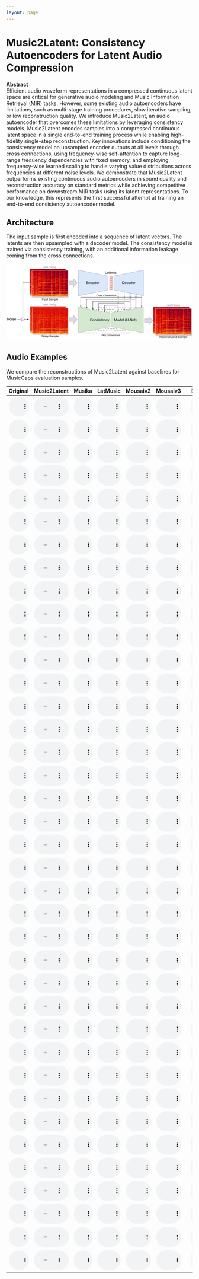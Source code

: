 ```yaml
---
layout: page
---
```


<style>
table {
  width: 100%;
  table-layout: fixed;
}

audio {
  width: 100%;
  max-width: 300px;
}
</style>


# Music2Latent: Consistency Autoencoders for Latent Audio Compression

**Abstract**  
Efficient audio waveform representations in a compressed continuous latent space are critical for generative audio modeling and Music Information Retrieval (MIR) tasks. However, some existing audio autoencoders have limitations, such as multi-stage training procedures, slow iterative sampling, or low reconstruction quality. We introduce Music2Latent, an audio autoencoder that overcomes these limitations by leveraging consistency models. Music2Latent encodes samples into a compressed continuous latent space in a single end-to-end training process while enabling high-fidelity single-step reconstruction. Key innovations include conditioning the consistency model on upsampled encoder outputs at all levels through cross connections, using frequency-wise self-attention to capture long-range frequency dependencies with fixed memory, and employing frequency-wise learned scaling to handle varying value distributions across frequencies at different noise levels. We demonstrate that Music2Latent outperforms existing continuous audio autoencoders in sound quality and reconstruction accuracy on standard metrics while achieving competitive performance on downstream MIR tasks using its latent representations. To our knowledge, this represents the first successful attempt at training an end-to-end consistency autoencoder model.


## Architecture
The input sample is first encoded into a sequence of latent vectors. The latents are then upsampled with a decoder model. The consistency model is trained via consistency training, with an additional information leakage coming from the cross connections.

<img src="imgs/ConsistencyAutoArch.png">




## Audio Examples

We compare the reconstructions of Music2Latent against baselines for MusicCaps evaluation samples.

| Original | **Music2Latent** | Musika | LatMusic | Mousaiv2 | Mousaiv3 | | DAC |
|------|-------------------|--------|----------|----------|----------|--|-----|
| <audio src="real/-0SdAVK79lg.mp3" controls></audio> | <audio src="music2latent/-0SdAVK79lg.mp3" controls></audio> | <audio src="musika/-0SdAVK79lg.mp3" controls></audio> | <audio src="latmusic/-0SdAVK79lg.mp3" controls></audio> | <audio src="mousaiv2/-0SdAVK79lg.mp3" controls></audio> | <audio src="mousaiv3/-0SdAVK79lg.mp3" controls></audio> | | <audio src="dac/-0SdAVK79lg.mp3" controls></audio> |
| <audio src="real/-0vPFx-wRRI.mp3" controls></audio> | <audio src="music2latent/-0vPFx-wRRI.mp3" controls></audio> | <audio src="musika/-0vPFx-wRRI.mp3" controls></audio> | <audio src="latmusic/-0vPFx-wRRI.mp3" controls></audio> | <audio src="mousaiv2/-0vPFx-wRRI.mp3" controls></audio> | <audio src="mousaiv3/-0vPFx-wRRI.mp3" controls></audio> | | <audio src="dac/-0vPFx-wRRI.mp3" controls></audio> |
| <audio src="real/-1OlgJWehn8.mp3" controls></audio> | <audio src="music2latent/-1OlgJWehn8.mp3" controls></audio> | <audio src="musika/-1OlgJWehn8.mp3" controls></audio> | <audio src="latmusic/-1OlgJWehn8.mp3" controls></audio> | <audio src="mousaiv2/-1OlgJWehn8.mp3" controls></audio> | <audio src="mousaiv3/-1OlgJWehn8.mp3" controls></audio> | | <audio src="dac/-1OlgJWehn8.mp3" controls></audio> |
| <audio src="real/-4NLarMj4xU.mp3" controls></audio> | <audio src="music2latent/-4NLarMj4xU.mp3" controls></audio> | <audio src="musika/-4NLarMj4xU.mp3" controls></audio> | <audio src="latmusic/-4NLarMj4xU.mp3" controls></audio> | <audio src="mousaiv2/-4NLarMj4xU.mp3" controls></audio> | <audio src="mousaiv3/-4NLarMj4xU.mp3" controls></audio> | | <audio src="dac/-4NLarMj4xU.mp3" controls></audio> |
| <audio src="real/-5xOcMJpTUk.mp3" controls></audio> | <audio src="music2latent/-5xOcMJpTUk.mp3" controls></audio> | <audio src="musika/-5xOcMJpTUk.mp3" controls></audio> | <audio src="latmusic/-5xOcMJpTUk.mp3" controls></audio> | <audio src="mousaiv2/-5xOcMJpTUk.mp3" controls></audio> | <audio src="mousaiv3/-5xOcMJpTUk.mp3" controls></audio> | | <audio src="dac/-5xOcMJpTUk.mp3" controls></audio> |
| <audio src="real/-7wUQP6G5EQ.mp3" controls></audio> | <audio src="music2latent/-7wUQP6G5EQ.mp3" controls></audio> | <audio src="musika/-7wUQP6G5EQ.mp3" controls></audio> | <audio src="latmusic/-7wUQP6G5EQ.mp3" controls></audio> | <audio src="mousaiv2/-7wUQP6G5EQ.mp3" controls></audio> | <audio src="mousaiv3/-7wUQP6G5EQ.mp3" controls></audio> | | <audio src="dac/-7wUQP6G5EQ.mp3" controls></audio> |
| <audio src="real/-8cgbhIR_pw.mp3" controls></audio> | <audio src="music2latent/-8cgbhIR_pw.mp3" controls></audio> | <audio src="musika/-8cgbhIR_pw.mp3" controls></audio> | <audio src="latmusic/-8cgbhIR_pw.mp3" controls></audio> | <audio src="mousaiv2/-8cgbhIR_pw.mp3" controls></audio> | <audio src="mousaiv3/-8cgbhIR_pw.mp3" controls></audio> | | <audio src="dac/-8cgbhIR_pw.mp3" controls></audio> |
| <audio src="real/-Bu7YaslRW0.mp3" controls></audio> | <audio src="music2latent/-Bu7YaslRW0.mp3" controls></audio> | <audio src="musika/-Bu7YaslRW0.mp3" controls></audio> | <audio src="latmusic/-Bu7YaslRW0.mp3" controls></audio> | <audio src="mousaiv2/-Bu7YaslRW0.mp3" controls></audio> | <audio src="mousaiv3/-Bu7YaslRW0.mp3" controls></audio> | | <audio src="dac/-Bu7YaslRW0.mp3" controls></audio> |
| <audio src="real/-ByoSbgzr4M.mp3" controls></audio> | <audio src="music2latent/-ByoSbgzr4M.mp3" controls></audio> | <audio src="musika/-ByoSbgzr4M.mp3" controls></audio> | <audio src="latmusic/-ByoSbgzr4M.mp3" controls></audio> | <audio src="mousaiv2/-ByoSbgzr4M.mp3" controls></audio> | <audio src="mousaiv3/-ByoSbgzr4M.mp3" controls></audio> | | <audio src="dac/-ByoSbgzr4M.mp3" controls></audio> |
| <audio src="real/-CUp_Tmg2Y0.mp3" controls></audio> | <audio src="music2latent/-CUp_Tmg2Y0.mp3" controls></audio> | <audio src="musika/-CUp_Tmg2Y0.mp3" controls></audio> | <audio src="latmusic/-CUp_Tmg2Y0.mp3" controls></audio> | <audio src="mousaiv2/-CUp_Tmg2Y0.mp3" controls></audio> | <audio src="mousaiv3/-CUp_Tmg2Y0.mp3" controls></audio> | | <audio src="dac/-CUp_Tmg2Y0.mp3" controls></audio> |
| <audio src="real/-DeAdhYKbGE.mp3" controls></audio> | <audio src="music2latent/-DeAdhYKbGE.mp3" controls></audio> | <audio src="musika/-DeAdhYKbGE.mp3" controls></audio> | <audio src="latmusic/-DeAdhYKbGE.mp3" controls></audio> | <audio src="mousaiv2/-DeAdhYKbGE.mp3" controls></audio> | <audio src="mousaiv3/-DeAdhYKbGE.mp3" controls></audio> | | <audio src="dac/-DeAdhYKbGE.mp3" controls></audio> |
| <audio src="real/-Dtir74TiUM.mp3" controls></audio> | <audio src="music2latent/-Dtir74TiUM.mp3" controls></audio> | <audio src="musika/-Dtir74TiUM.mp3" controls></audio> | <audio src="latmusic/-Dtir74TiUM.mp3" controls></audio> | <audio src="mousaiv2/-Dtir74TiUM.mp3" controls></audio> | <audio src="mousaiv3/-Dtir74TiUM.mp3" controls></audio> | | <audio src="dac/-Dtir74TiUM.mp3" controls></audio> |
| <audio src="real/-FEPOSP7ay0.mp3" controls></audio> | <audio src="music2latent/-FEPOSP7ay0.mp3" controls></audio> | <audio src="musika/-FEPOSP7ay0.mp3" controls></audio> | <audio src="latmusic/-FEPOSP7ay0.mp3" controls></audio> | <audio src="mousaiv2/-FEPOSP7ay0.mp3" controls></audio> | <audio src="mousaiv3/-FEPOSP7ay0.mp3" controls></audio> | | <audio src="dac/-FEPOSP7ay0.mp3" controls></audio> |
| <audio src="real/-FFx68qSAuY.mp3" controls></audio> | <audio src="music2latent/-FFx68qSAuY.mp3" controls></audio> | <audio src="musika/-FFx68qSAuY.mp3" controls></audio> | <audio src="latmusic/-FFx68qSAuY.mp3" controls></audio> | <audio src="mousaiv2/-FFx68qSAuY.mp3" controls></audio> | <audio src="mousaiv3/-FFx68qSAuY.mp3" controls></audio> | | <audio src="dac/-FFx68qSAuY.mp3" controls></audio> |
| <audio src="real/-FlvaZQOr2I.mp3" controls></audio> | <audio src="music2latent/-FlvaZQOr2I.mp3" controls></audio> | <audio src="musika/-FlvaZQOr2I.mp3" controls></audio> | <audio src="latmusic/-FlvaZQOr2I.mp3" controls></audio> | <audio src="mousaiv2/-FlvaZQOr2I.mp3" controls></audio> | <audio src="mousaiv3/-FlvaZQOr2I.mp3" controls></audio> | | <audio src="dac/-FlvaZQOr2I.mp3" controls></audio> |
| <audio src="real/-Gf4Ihv1zwc.mp3" controls></audio> | <audio src="music2latent/-Gf4Ihv1zwc.mp3" controls></audio> | <audio src="musika/-Gf4Ihv1zwc.mp3" controls></audio> | <audio src="latmusic/-Gf4Ihv1zwc.mp3" controls></audio> | <audio src="mousaiv2/-Gf4Ihv1zwc.mp3" controls></audio> | <audio src="mousaiv3/-Gf4Ihv1zwc.mp3" controls></audio> | | <audio src="dac/-Gf4Ihv1zwc.mp3" controls></audio> |
| <audio src="real/-O9mnfC61Ac.mp3" controls></audio> | <audio src="music2latent/-O9mnfC61Ac.mp3" controls></audio> | <audio src="musika/-O9mnfC61Ac.mp3" controls></audio> | <audio src="latmusic/-O9mnfC61Ac.mp3" controls></audio> | <audio src="mousaiv2/-O9mnfC61Ac.mp3" controls></audio> | <audio src="mousaiv3/-O9mnfC61Ac.mp3" controls></audio> | | <audio src="dac/-O9mnfC61Ac.mp3" controls></audio> |
| <audio src="real/-OAyRsvFGgc.mp3" controls></audio> | <audio src="music2latent/-OAyRsvFGgc.mp3" controls></audio> | <audio src="musika/-OAyRsvFGgc.mp3" controls></audio> | <audio src="latmusic/-OAyRsvFGgc.mp3" controls></audio> | <audio src="mousaiv2/-OAyRsvFGgc.mp3" controls></audio> | <audio src="mousaiv3/-OAyRsvFGgc.mp3" controls></audio> | | <audio src="dac/-OAyRsvFGgc.mp3" controls></audio> |
| <audio src="real/-OUIEnuNd1I.mp3" controls></audio> | <audio src="music2latent/-OUIEnuNd1I.mp3" controls></audio> | <audio src="musika/-OUIEnuNd1I.mp3" controls></audio> | <audio src="latmusic/-OUIEnuNd1I.mp3" controls></audio> | <audio src="mousaiv2/-OUIEnuNd1I.mp3" controls></audio> | <audio src="mousaiv3/-OUIEnuNd1I.mp3" controls></audio> | | <audio src="dac/-OUIEnuNd1I.mp3" controls></audio> |
| <audio src="real/-Q9MTRXS4bE.mp3" controls></audio> | <audio src="music2latent/-Q9MTRXS4bE.mp3" controls></audio> | <audio src="musika/-Q9MTRXS4bE.mp3" controls></audio> | <audio src="latmusic/-Q9MTRXS4bE.mp3" controls></audio> | <audio src="mousaiv2/-Q9MTRXS4bE.mp3" controls></audio> | <audio src="mousaiv3/-Q9MTRXS4bE.mp3" controls></audio> | | <audio src="dac/-Q9MTRXS4bE.mp3" controls></audio> |
| <audio src="real/-QuWdnmn-kM.mp3" controls></audio> | <audio src="music2latent/-QuWdnmn-kM.mp3" controls></audio> | <audio src="musika/-QuWdnmn-kM.mp3" controls></audio> | <audio src="latmusic/-QuWdnmn-kM.mp3" controls></audio> | <audio src="mousaiv2/-QuWdnmn-kM.mp3" controls></audio> | <audio src="mousaiv3/-QuWdnmn-kM.mp3" controls></audio> | | <audio src="dac/-QuWdnmn-kM.mp3" controls></audio> |
| <audio src="real/-R0267o4lLk.mp3" controls></audio> | <audio src="music2latent/-R0267o4lLk.mp3" controls></audio> | <audio src="musika/-R0267o4lLk.mp3" controls></audio> | <audio src="latmusic/-R0267o4lLk.mp3" controls></audio> | <audio src="mousaiv2/-R0267o4lLk.mp3" controls></audio> | <audio src="mousaiv3/-R0267o4lLk.mp3" controls></audio> | | <audio src="dac/-R0267o4lLk.mp3" controls></audio> |
| <audio src="real/-SD43H5B5hE.mp3" controls></audio> | <audio src="music2latent/-SD43H5B5hE.mp3" controls></audio> | <audio src="musika/-SD43H5B5hE.mp3" controls></audio> | <audio src="latmusic/-SD43H5B5hE.mp3" controls></audio> | <audio src="mousaiv2/-SD43H5B5hE.mp3" controls></audio> | <audio src="mousaiv3/-SD43H5B5hE.mp3" controls></audio> | | <audio src="dac/-SD43H5B5hE.mp3" controls></audio> |
| <audio src="real/-W5c6CeUMPE.mp3" controls></audio> | <audio src="music2latent/-W5c6CeUMPE.mp3" controls></audio> | <audio src="musika/-W5c6CeUMPE.mp3" controls></audio> | <audio src="latmusic/-W5c6CeUMPE.mp3" controls></audio> | <audio src="mousaiv2/-W5c6CeUMPE.mp3" controls></audio> | <audio src="mousaiv3/-W5c6CeUMPE.mp3" controls></audio> | | <audio src="dac/-W5c6CeUMPE.mp3" controls></audio> |
| <audio src="real/-XN0NtrnfMY.mp3" controls></audio> | <audio src="music2latent/-XN0NtrnfMY.mp3" controls></audio> | <audio src="musika/-XN0NtrnfMY.mp3" controls></audio> | <audio src="latmusic/-XN0NtrnfMY.mp3" controls></audio> | <audio src="mousaiv2/-XN0NtrnfMY.mp3" controls></audio> | <audio src="mousaiv3/-XN0NtrnfMY.mp3" controls></audio> | | <audio src="dac/-XN0NtrnfMY.mp3" controls></audio> |
| <audio src="real/-YATTKBtmRA.mp3" controls></audio> | <audio src="music2latent/-YATTKBtmRA.mp3" controls></audio> | <audio src="musika/-YATTKBtmRA.mp3" controls></audio> | <audio src="latmusic/-YATTKBtmRA.mp3" controls></audio> | <audio src="mousaiv2/-YATTKBtmRA.mp3" controls></audio> | <audio src="mousaiv3/-YATTKBtmRA.mp3" controls></audio> | | <audio src="dac/-YATTKBtmRA.mp3" controls></audio> |
| <audio src="real/-_OzT7Xyvok.mp3" controls></audio> | <audio src="music2latent/-_OzT7Xyvok.mp3" controls></audio> | <audio src="musika/-_OzT7Xyvok.mp3" controls></audio> | <audio src="latmusic/-_OzT7Xyvok.mp3" controls></audio> | <audio src="mousaiv2/-_OzT7Xyvok.mp3" controls></audio> | <audio src="mousaiv3/-_OzT7Xyvok.mp3" controls></audio> | | <audio src="dac/-_OzT7Xyvok.mp3" controls></audio> |
| <audio src="real/-cLzki-B06o.mp3" controls></audio> | <audio src="music2latent/-cLzki-B06o.mp3" controls></audio> | <audio src="musika/-cLzki-B06o.mp3" controls></audio> | <audio src="latmusic/-cLzki-B06o.mp3" controls></audio> | <audio src="mousaiv2/-cLzki-B06o.mp3" controls></audio> | <audio src="mousaiv3/-cLzki-B06o.mp3" controls></audio> | | <audio src="dac/-cLzki-B06o.mp3" controls></audio> |
| <audio src="real/-cQ-jUTEgck.mp3" controls></audio> | <audio src="music2latent/-cQ-jUTEgck.mp3" controls></audio> | <audio src="musika/-cQ-jUTEgck.mp3" controls></audio> | <audio src="latmusic/-cQ-jUTEgck.mp3" controls></audio> | <audio src="mousaiv2/-cQ-jUTEgck.mp3" controls></audio> | <audio src="mousaiv3/-cQ-jUTEgck.mp3" controls></audio> | | <audio src="dac/-cQ-jUTEgck.mp3" controls></audio> |
| <audio src="real/-eDAoheZrY8.mp3" controls></audio> | <audio src="music2latent/-eDAoheZrY8.mp3" controls></audio> | <audio src="musika/-eDAoheZrY8.mp3" controls></audio> | <audio src="latmusic/-eDAoheZrY8.mp3" controls></audio> | <audio src="mousaiv2/-eDAoheZrY8.mp3" controls></audio> | <audio src="mousaiv3/-eDAoheZrY8.mp3" controls></audio> | | <audio src="dac/-eDAoheZrY8.mp3" controls></audio> |
| <audio src="real/-f1DNyngKVY.mp3" controls></audio> | <audio src="music2latent/-f1DNyngKVY.mp3" controls></audio> | <audio src="musika/-f1DNyngKVY.mp3" controls></audio> | <audio src="latmusic/-f1DNyngKVY.mp3" controls></audio> | <audio src="mousaiv2/-f1DNyngKVY.mp3" controls></audio> | <audio src="mousaiv3/-f1DNyngKVY.mp3" controls></audio> | | <audio src="dac/-f1DNyngKVY.mp3" controls></audio> |
| <audio src="real/-i9gpG3vPwA.mp3" controls></audio> | <audio src="music2latent/-i9gpG3vPwA.mp3" controls></audio> | <audio src="musika/-i9gpG3vPwA.mp3" controls></audio> | <audio src="latmusic/-i9gpG3vPwA.mp3" controls></audio> | <audio src="mousaiv2/-i9gpG3vPwA.mp3" controls></audio> | <audio src="mousaiv3/-i9gpG3vPwA.mp3" controls></audio> | | <audio src="dac/-i9gpG3vPwA.mp3" controls></audio> |
| <audio src="real/-i9uQMysy_A.mp3" controls></audio> | <audio src="music2latent/-i9uQMysy_A.mp3" controls></audio> | <audio src="musika/-i9uQMysy_A.mp3" controls></audio> | <audio src="latmusic/-i9uQMysy_A.mp3" controls></audio> | <audio src="mousaiv2/-i9uQMysy_A.mp3" controls></audio> | <audio src="mousaiv3/-i9uQMysy_A.mp3" controls></audio> | | <audio src="dac/-i9uQMysy_A.mp3" controls></audio> |
| <audio src="real/-jpbCWcz2pk.mp3" controls></audio> | <audio src="music2latent/-jpbCWcz2pk.mp3" controls></audio> | <audio src="musika/-jpbCWcz2pk.mp3" controls></audio> | <audio src="latmusic/-jpbCWcz2pk.mp3" controls></audio> | <audio src="mousaiv2/-jpbCWcz2pk.mp3" controls></audio> | <audio src="mousaiv3/-jpbCWcz2pk.mp3" controls></audio> | | <audio src="dac/-jpbCWcz2pk.mp3" controls></audio> |
| <audio src="real/-m5ZlWziIeA.mp3" controls></audio> | <audio src="music2latent/-m5ZlWziIeA.mp3" controls></audio> | <audio src="musika/-m5ZlWziIeA.mp3" controls></audio> | <audio src="latmusic/-m5ZlWziIeA.mp3" controls></audio> | <audio src="mousaiv2/-m5ZlWziIeA.mp3" controls></audio> | <audio src="mousaiv3/-m5ZlWziIeA.mp3" controls></audio> | | <audio src="dac/-m5ZlWziIeA.mp3" controls></audio> |
| <audio src="real/-nlkWWphiaM.mp3" controls></audio> | <audio src="music2latent/-nlkWWphiaM.mp3" controls></audio> | <audio src="musika/-nlkWWphiaM.mp3" controls></audio> | <audio src="latmusic/-nlkWWphiaM.mp3" controls></audio> | <audio src="mousaiv2/-nlkWWphiaM.mp3" controls></audio> | <audio src="mousaiv3/-nlkWWphiaM.mp3" controls></audio> | | <audio src="dac/-nlkWWphiaM.mp3" controls></audio> |
| <audio src="real/-r7iz-9v9bA.mp3" controls></audio> | <audio src="music2latent/-r7iz-9v9bA.mp3" controls></audio> | <audio src="musika/-r7iz-9v9bA.mp3" controls></audio> | <audio src="latmusic/-r7iz-9v9bA.mp3" controls></audio> | <audio src="mousaiv2/-r7iz-9v9bA.mp3" controls></audio> | <audio src="mousaiv3/-r7iz-9v9bA.mp3" controls></audio> | | <audio src="dac/-r7iz-9v9bA.mp3" controls></audio> |
| <audio src="real/-tKZOl4q1Kw.mp3" controls></audio> | <audio src="music2latent/-tKZOl4q1Kw.mp3" controls></audio> | <audio src="musika/-tKZOl4q1Kw.mp3" controls></audio> | <audio src="latmusic/-tKZOl4q1Kw.mp3" controls></audio> | <audio src="mousaiv2/-tKZOl4q1Kw.mp3" controls></audio> | <audio src="mousaiv3/-tKZOl4q1Kw.mp3" controls></audio> | | <audio src="dac/-tKZOl4q1Kw.mp3" controls></audio> |

<!-- We finally present some audio samples of separations produced by the system. By cross-referencing the cluster index with the histogram shown above, it is possible to recognize the class of sources characteristic of each cluster. -->


<!-- ### Example 0

Mix
<audio src="audio/4/mix.wav" controls ></audio>
Cluster 3 (Drums)
<audio src="audio/4/3.wav" controls ></audio>
Cluster 5 (Drums)
<audio src="audio/4/5.wav" controls ></audio>
Cluster 6 (Bass/Toms)
<audio src="audio/4/6.wav" controls ></audio>
Cluster 12 (Crash)
<audio src="audio/4/12.wav" controls ></audio>
Cluster 14 (Vocals)
<audio src="audio/4/14.wav" controls ></audio>

### Example 1

Mix
<audio src="audio/5/mix.wav" controls ></audio>
Cluster 3 (Drums)
<audio src="audio/5/3.wav" controls ></audio>
Cluster 5 (Drums)
<audio src="audio/5/5.wav" controls ></audio>
Cluster 6 (Bass/Toms)
<audio src="audio/5/6.wav" controls ></audio>
Cluster 8 (Guitar)
<audio src="audio/5/8.wav" controls ></audio>

### Example 2

Mix
<audio src="audio/3/mix.wav" controls ></audio>
Cluster 3 (Drums)
<audio src="audio/3/3.wav" controls ></audio>
Cluster 5 (Drums)
<audio src="audio/3/5.wav" controls ></audio>
Cluster 10 (Misc)
<audio src="audio/3/10.wav" controls ></audio>
Cluster 14 (Vocals)
<audio src="audio/3/14.wav" controls ></audio>

### Example 3

Mix
<audio src="audio/6/mix.wav" controls ></audio>
Cluster 3 (Drums)
<audio src="audio/6/3.wav" controls ></audio>
Cluster 5 (Drums)
<audio src="audio/6/5.wav" controls ></audio>
Cluster 6 (Bass/Toms)
<audio src="audio/6/6.wav" controls ></audio>
Cluster 12 (Crash)
<audio src="audio/6/12.wav" controls ></audio>
Cluster 14 (Vocals)
<audio src="audio/6/14.wav" controls ></audio>


### Example 4

Mix
<audio src="audio/0/mix.wav" controls ></audio>
Cluster 6 (Bass/Toms)
<audio src="audio/0/6.wav" controls ></audio>
Cluster 8 (Guitar)
<audio src="audio/0/8.wav" controls ></audio>
Cluster 14 (Vocals)
<audio src="audio/0/14.wav" controls ></audio>

### Example 5

Mix
<audio src="audio/1/mix.wav" controls ></audio>
Cluster 3 (Drums)
<audio src="audio/1/3.wav" controls ></audio>
Cluster 5 (Drums)
<audio src="audio/1/5.wav" controls ></audio>
Cluster 8 (Guitar)
<audio src="audio/1/8.wav" controls ></audio>
Cluster 12 (Crash)
<audio src="audio/1/12.wav" controls ></audio>
Cluster 14 (Vocals)
<audio src="audio/1/14.wav" controls ></audio>




 -->
